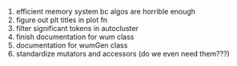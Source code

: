 1. efficient memory system bc algos are horrible enough
2. figure out plt titles in plot fn
3. filter significant tokens in autocluster
4. finish documentation for wum class
5. documentation for wumGen class
6. standardize mutators and accessors (do we even need them???)